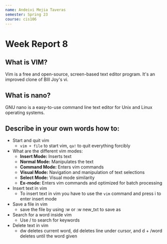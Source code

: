 ```yaml
---
name: Andeivi Mejia Taveras
semester: Spring 23
course: cis106
---
```


# Week Report 8

## What is VIM?
Vim is a free and open-source, screen-based text editor program. It's an improved clone of BIll Joy's vi.

## What is nano?
GNU nano is a easy-to-use command line text editor for Unix and Linux operating systems. 

## Describe in your own words how to:
- Start and quit vim
  - `vim + file` to start vim, `qa!` to quit everything forcibly
- What are the different vim modes:
  - **Insert Mode:** Inserts text
  - **Normal Mode:** Manipulates the text
  - **Command Mode:** Enters vim commands
  - **Visual Mode:** Navigation and manipulation of text selections
  - **Select Mode:** Visual mode similarity
  - **Ex-mode:** Enters vim commands and optimized for batch processing 
- Insert text in vim
  - To insert text in vim you have to use the `vim` command and press i to enter insert mode
- Save a file in vim
  - save the file by using :w or :w new_txt to save as
- Search for a word inside vim
  - Use / to search for keywords
- Delete text in vim
  - dw deletes current word, dd deletes line under cursor, and d + /word deletes until the word given